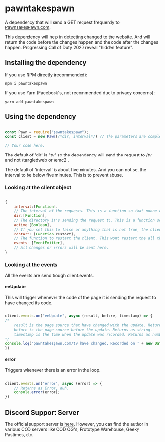 # pawntakespawn

<p>A dependency that will send a GET request frequently to <a href="https://pawntakespawn.com/">PawnTakesPawn.com</a>.</p>

<p>This dependency will help in detecting changed to the website. And will return the code before the changes happen and the code after the changes happen. Progressing Call of Duty 2020 reveal "hidden feature".</p>

## Installing the dependency

<p>If you use NPM directly (recommended):</p>

```
npm i pawntakespawn
```

<p>If you use Yarn (Facebook's, not recommended due to privacy concerns):</p>

```
yarn add pawntakespawn
```

## Using the dependency

```js

const Pawn = require("pawntakespawn");
const client = new Pawn(/*dir, interval*/) // The parameters are completely optional.

// Your code here.

```

<p>The default of 'dir' is "tv" so the dependency will send the request to /tv and not /tangledweb or /emc2 .</p>

<p>The default of 'interval' is about five minutes. And you can not set the interval to be below five minutes. This is to prevent abuse.</p>

### Looking at the client object

```js

{
    interval:[Function], 
    // The interval of the requests. This is a function so that noone can edit it without restarting the client or modifying the library. This is made to prevent abuse.
    dir:[Function], 
    // The directory it's sending the request to. This is a function so that noone can edit it without restarting the client or modifying the library. This is made to prevent abuse.
    active:[Boolean], 
    // If you set this to false or anything that is not true, the client will deactivate and you must restart it again. 
    restart: [Function restart], 
    // The function to restart the client. This wont restart the all the 'on' or 'once' thingies though. 
    events: [EventEmitter], 
    // All changes or errors will be sent here.
}

```

### Looking at the events

<p>All the events are send trough client.events.</p>

#### eeUpdate
<p>This will trigger whenever the code of the page it is sending the request to have changed its code.</p>

```js

client.events.on("eeUpdate", async (result, before, timestamp) => {
/*  
    result is the page source that have changed with the update. Returns as string.
    before is the page source before the update. Returns as string.
    timestamp is the time when the update was recorded. Returns as number.
*/
console.log("pawntakespawn.com/tv have changed. Recorded on " + new Date(timestamp).toUTCString() + ".");
})

```

#### error

<p>Triggers whenever there is an error in the loop.</p>

```js

client.events.on("error", async (error) => {
    // Returns as Error, duh.
    console.error(error);
})

```

## Discord Support Server

<p>The official support server is <a href="https://web.nefomemes.repl.co/kylebot/support">here</a>. However, you can find the author in various COD servers like COD OG's, Prototype Warehouse, Geeky Pastimes, etc.</p>